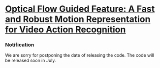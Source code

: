 # [Optical Flow Guided Feature: A Fast and Robust Motion Representation for Video Action Recognition]("https://arxiv.org/abs/1711.11152")

### Notification
We are sorry for postponing the date of releasing the code. The code will be released soon in July.
